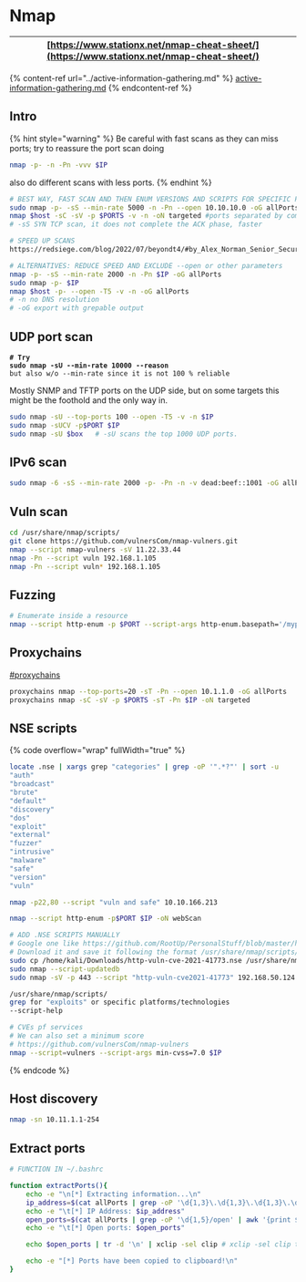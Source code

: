 # Nmap

| [https://www.stationx.net/nmap-cheat-sheet/](https://www.stationx.net/nmap-cheat-sheet/) |
| ---------------------------------------------------------------------------------------- |

{% content-ref url="../active-information-gathering.md" %}
[active-information-gathering.md](../active-information-gathering.md)
{% endcontent-ref %}

## Intro

{% hint style="warning" %}
Be careful with fast scans as they can miss ports; try to reassure the port scan doing

```bash
nmap -p- -n -Pn -vvv $IP
```

also do different scans with less ports.
{% endhint %}

```bash
# BEST WAY, FAST SCAN AND THEN ENUM VERSIONS AND SCRIPTS FOR SPECIFIC PORTS
sudo nmap -p- -sS --min-rate 5000 -n -Pn --open 10.10.10.0 -oG allPorts
nmap $host -sC -sV -p $PORTS -v -n -oN targeted #ports separated by commas
# -sS SYN TCP scan, it does not complete the ACK phase, faster

# SPEED UP SCANS
https://redsiege.com/blog/2022/07/beyondt4/#by_Alex_Norman_Senior_Security_Consultant

# ALTERNATIVES: REDUCE SPEED AND EXCLUDE --open or other parameters
nmap -p- -sS --min-rate 2000 -n -Pn $IP -oG allPorts
sudo nmap -p- $IP
nmap $host -p- --open -T5 -v -n -oG allPorts
# -n no DNS resolution
# -oG export with grepable output
```

## UDP port scan

<pre><code><strong># Try
</strong><strong>sudo nmap -sU --min-rate 10000 --reason
</strong>but also w/o --min-rate since it is not 100 % reliable
</code></pre>

Mostly SNMP and TFTP ports on the UDP side, but on some targets this might be the foothold and the only way in.

```bash
sudo nmap -sU --top-ports 100 --open -T5 -v -n $IP
sudo nmap -sUCV -p$PORT $IP
sudo nmap -sU $box   # -sU scans the top 1000 UDP ports. 
```

## IPv6 scan

```bash
sudo nmap -6 -sS --min-rate 2000 -p- -Pn -n -v dead:beef::1001 -oG allPorts
```

## Vuln scan

```bash
cd /usr/share/nmap/scripts/
git clone https://github.com/vulnersCom/nmap-vulners.git
nmap --script nmap-vulners -sV 11.22.33.44
nmap -Pn --script vuln 192.168.1.105
nmap -Pn --script vuln* 192.168.1.105
```

## Fuzzing

```sh
# Enumerate inside a resource
nmap --script http-enum -p $PORT --script-args http-enum.basepath='/mypath' $IP
```

## Proxychains

[#proxychains](../../post-exploitation/port-redirection-and-tunneling.md#proxychains "mention")

```bash
proxychains nmap --top-ports=20 -sT -Pn --open 10.1.1.0 -oG allPorts
proxychains nmap -sC -sV -p $PORTS -sT -Pn $IP -oN targeted
```

## NSE scripts

{% code overflow="wrap" fullWidth="true" %}
```bash
locate .nse | xargs grep "categories" | grep -oP '".*?"' | sort -u
"auth"
"broadcast"
"brute"
"default"
"discovery"
"dos"
"exploit"
"external"
"fuzzer"
"intrusive"
"malware"
"safe"
"version"
"vuln"

nmap -p22,80 --script "vuln and safe" 10.10.166.213

nmap --script http-enum -p$PORT $IP -oN webScan	

# ADD .NSE SCRIPTS MANUALLY
# Google one like https://github.com/RootUp/PersonalStuff/blob/master/http-vuln-cve-2021-41773.nse
# Download it and save it following the format /usr/share/nmap/scripts/http-vuln-cve2021-41773.nse
sudo cp /home/kali/Downloads/http-vuln-cve-2021-41773.nse /usr/share/nmap/scripts/http-vuln-cve2021-41773.nse
sudo nmap --script-updatedb
sudo nmap -sV -p 443 --script "http-vuln-cve2021-41773" 192.168.50.124

/usr/share/nmap/scripts/
grep for "exploits" or specific platforms/technologies
--script-help

# CVEs pf services
# We can also set a minimum score
# https://github.com/vulnersCom/nmap-vulners
nmap --script=vulners --script-args min-cvss=7.0 $IP
```
{% endcode %}

## Host discovery

```bash
nmap -sn 10.11.1.1-254
```

## Extract ports

```bash
# FUNCTION IN ~/.bashrc

function extractPorts(){
	echo -e "\n[*] Extracting information...\n"
	ip_address=$(cat allPorts | grep -oP '\d{1,3}\.\d{1,3}\.\d{1,3}\.\d{1,3}' | sort -u) #IP has 3 digits + . + ...	
	echo -e "\t[*] IP Address: $ip_address"
	open_ports=$(cat allPorts | grep -oP '\d{1,5}/open' | awk '{print $1}' FS='/' | xargs | tr ' ' ',') #xargs to have only one line
	echo -e "\t[*] Open ports: $open_ports"

	echo $open_ports | tr -d '\n' | xclip -sel clip # xclip -sel clip to copy the selected text into the clipboard

	echo -e "[*] Ports have been copied to clipboard!\n"
}
```
